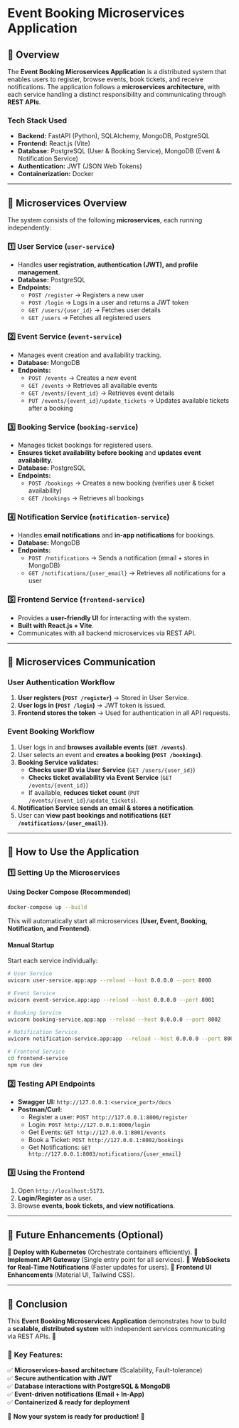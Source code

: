 # Event Booking Microservices Application

## 📌 Overview
The **Event Booking Microservices Application** is a distributed system that enables users to register, browse events, book tickets, and receive notifications. The application follows a **microservices architecture**, with each service handling a distinct responsibility and communicating through **REST APIs**.

### **Tech Stack Used**
- **Backend:** FastAPI (Python), SQLAlchemy, MongoDB, PostgreSQL
- **Frontend:** React.js (Vite)
- **Database:** PostgreSQL (User & Booking Service), MongoDB (Event & Notification Service)
- **Authentication:** JWT (JSON Web Tokens)
- **Containerization:** Docker

---
## 📌 Microservices Overview
The system consists of the following **microservices**, each running independently:

### **1️⃣ User Service (`user-service`)**
- Handles **user registration, authentication (JWT), and profile management**.
- **Database:** PostgreSQL
- **Endpoints:**
  - `POST /register` → Registers a new user
  - `POST /login` → Logs in a user and returns a JWT token
  - `GET /users/{user_id}` → Fetches user details
  - `GET /users` → Fetches all registered users

### **2️⃣ Event Service (`event-service`)**
- Manages event creation and availability tracking.
- **Database:** MongoDB
- **Endpoints:**
  - `POST /events` → Creates a new event
  - `GET /events` → Retrieves all available events
  - `GET /events/{event_id}` → Retrieves event details
  - `PUT /events/{event_id}/update_tickets` → Updates available tickets after a booking

### **3️⃣ Booking Service (`booking-service`)**
- Manages ticket bookings for registered users.
- **Ensures ticket availability before booking** and **updates event availability**.
- **Database:** PostgreSQL
- **Endpoints:**
  - `POST /bookings` → Creates a new booking (verifies user & ticket availability)
  - `GET /bookings` → Retrieves all bookings

### **4️⃣ Notification Service (`notification-service`)**
- Handles **email notifications** and **in-app notifications** for bookings.
- **Database:** MongoDB
- **Endpoints:**
  - `POST /notifications` → Sends a notification (email + stores in MongoDB)
  - `GET /notifications/{user_email}` → Retrieves all notifications for a user

### **5️⃣ Frontend Service (`frontend-service`)**
- Provides a **user-friendly UI** for interacting with the system.
- **Built with React.js + Vite**.
- Communicates with all backend microservices via REST API.

---
## 📌 Microservices Communication
### **User Authentication Workflow**
1. **User registers (`POST /register`)** → Stored in User Service.
2. **User logs in (`POST /login`)** → JWT token is issued.
3. **Frontend stores the token** → Used for authentication in all API requests.

### **Event Booking Workflow**
1. User logs in and **browses available events (`GET /events`)**.
2. User selects an event and **creates a booking (`POST /bookings`)**.
3. **Booking Service validates:**
   - **Checks user ID via User Service** (`GET /users/{user_id}`)
   - **Checks ticket availability via Event Service** (`GET /events/{event_id}`)
   - If available, **reduces ticket count** (`PUT /events/{event_id}/update_tickets`).
4. **Notification Service sends an email & stores a notification**.
5. User can **view past bookings and notifications (`GET /notifications/{user_email}`)**.

---
## 📌 How to Use the Application
### **1️⃣ Setting Up the Microservices**
#### **Using Docker Compose (Recommended)**
```bash
docker-compose up --build
```
This will automatically start all microservices **(User, Event, Booking, Notification, and Frontend)**.

#### **Manual Startup**
Start each service individually:
```bash
# User Service
uvicorn user-service.app:app --reload --host 0.0.0.0 --port 8000

# Event Service
uvicorn event-service.app:app --reload --host 0.0.0.0 --port 8001

# Booking Service
uvicorn booking-service.app:app --reload --host 0.0.0.0 --port 8002

# Notification Service
uvicorn notification-service.app:app --reload --host 0.0.0.0 --port 8003

# Frontend Service
cd frontend-service
npm run dev
```

### **2️⃣ Testing API Endpoints**
- **Swagger UI:** `http://127.0.0.1:<service_port>/docs`
- **Postman/Curl:**
  - Register a user: `POST http://127.0.0.1:8000/register`
  - Login: `POST http://127.0.0.1:8000/login`
  - Get Events: `GET http://127.0.0.1:8001/events`
  - Book a Ticket: `POST http://127.0.0.1:8002/bookings`
  - Get Notifications: `GET http://127.0.0.1:8003/notifications/{user_email}`

### **3️⃣ Using the Frontend**
1. Open `http://localhost:5173`.
2. **Login/Register** as a user.
3. Browse **events, book tickets, and view notifications**.

---
## 📌 Future Enhancements (Optional)
🔹 **Deploy with Kubernetes** (Orchestrate containers efficiently).
🔹 **Implement API Gateway** (Single entry point for all services).
🔹 **WebSockets for Real-Time Notifications** (Faster updates for users).
🔹 **Frontend UI Enhancements** (Material UI, Tailwind CSS).

---
## 📌 Conclusion
This **Event Booking Microservices Application** demonstrates how to build a **scalable, distributed system** with independent services communicating via REST APIs. 🚀

### 🎯 **Key Features:**
✅ **Microservices-based architecture** (Scalability, Fault-tolerance)  
✅ **Secure authentication with JWT**  
✅ **Database interactions with PostgreSQL & MongoDB**  
✅ **Event-driven notifications (Email + In-App)**  
✅ **Containerized & ready for deployment**  

🚀 **Now your system is ready for production!** 🎉

